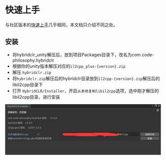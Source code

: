 # 快速上手

与社区版本的[快速上手](../../beginner/quickstart.md)几乎相同，本文档只介绍不同之处。

## 安装

- 将hybridclr_unity解压后，放到项目Packages目录下，改名为com.code-philosophy.hybridclr
- 根据你的unity版本解压对应的`il2cpp_plus-{version}.zip`
- 解压 `hybridclr.zip`
- 将`hybridclr.zip`解压后的hybridclr目录放到`il2cpp-{version}.zip`解压后的libil2cpp目录下
- 打开 `HybridCLR/Installer`，开启`从本地复制libil2cpp`选项，选中刚才解压的libil2cpp目录，进行安装

![installer](/img/hybridclr/ultimate-installer.jpg)



